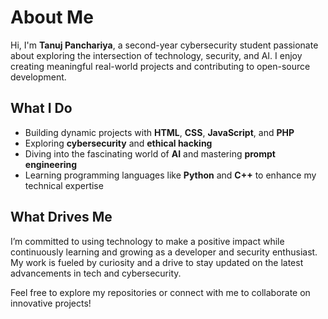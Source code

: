 # About Me

Hi, I'm **Tanuj Panchariya**, a second-year cybersecurity student passionate about exploring the intersection of technology, security, and AI. I enjoy creating meaningful real-world projects and contributing to open-source development.

## What I Do

- Building dynamic projects with **HTML**, **CSS**, **JavaScript**, and **PHP**
- Exploring **cybersecurity** and **ethical hacking**
- Diving into the fascinating world of **AI** and mastering **prompt engineering**
- Learning programming languages like **Python** and **C++** to enhance my technical expertise

## What Drives Me

I’m committed to using technology to make a positive impact while continuously learning and growing as a developer and security enthusiast. My work is fueled by curiosity and a drive to stay updated on the latest advancements in tech and cybersecurity.

Feel free to explore my repositories or connect with me to collaborate on innovative projects!
